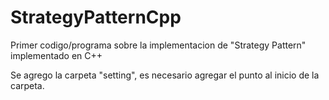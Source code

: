 # StrategyPatternCpp
Primer codigo/programa sobre la implementacion de "Strategy Pattern" implementado en C++

Se agrego la carpeta "setting", es necesario agregar el punto al inicio de la carpeta.
